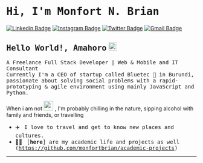 # <samp>Hi, I'm Monfort N. Brian</samp>

[![Linkedin Badge](https://img.shields.io/badge/LinkedIn-%230077B5.svg?&style=flat-square&logo=linkedin&logoColor=white&color=071A2C&link=https://www.linkedin.com/in/monfortbrian/)](https://www.linkedin.com/in/monfortbrian/)
[![Instagram Badge](https://img.shields.io/badge/Instagram-%23E4405F.svg?&style=flat-square&logo=instagram&logoColor=white&color=071A2C&link=https://www.instagram.com/monfortbrian)](https://www.instagram.com/monfortbrian)
[![Twitter Badge](https://img.shields.io/badge/Twitter-%231877F2.svg?&style=flat-square&logo=twitter&logoColor=white&color=071A2C&link=https://twitter.com/monfortbrian)](https://twitter.com/monfortbrian)
[![Gmail Badge](https://img.shields.io/badge/Gmail-%231877F2.svg?&style=flat-square&logo=gmail&logoColor=white&color=071A2C&link=mailto:monfortbrian@outlook.com)](mailto:monfortbrian@outlook.com)

## <samp>Hello World!, Amahoro</samp> <img src="https://github.com/monfortbrian/monfort-brian/blob/master/assets/earth.gif" width="22px">

<samp>A Freelance Full Stack Developer | Web & Mobile and IT Consultant <br> Currently I'm a CEO of startup called Bluetec 🚀 in Burundi, passionate about solving social problems with a rapid-prototyping & agile environment using mainly JavaScript and Python.</samp>
<samp>

When i am not <img src="https://github.com/monfortbrian/monfort-brian/blob/master/assets/developer.gif" width="25px">
 , I'm probably chilling in the nature, sipping alcohol with family and friends, or travelling</samp> &nbsp;  &nbsp; 


- ✈️ &nbsp; <samp>I love to travel and get to know new places and cultures.</samp>
- 👨‍🎓 &nbsp; <samp>[__here__] are my academic life and projects as well (https://github.com/monfortbrian/academic-projects)</samp>

---
